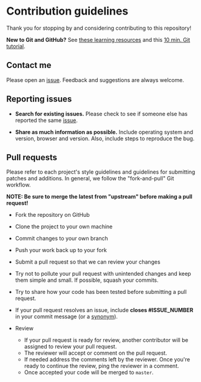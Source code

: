 # Contribution guidelines

Thank you for stopping by and considering contributing to this repository!

**New to Git and GitHub?** See [these learning resources](https://help.github.com/articles/git-and-github-learning-resources/) and this [10 min. Git tutorial](https://try.github.io/levels/1/challenges/1).

## Contact me

Please open an [issue](https://github.com/nmstreethran/elec-sys-data/issues). Feedback and suggestions are always welcome.

## Reporting issues

- **Search for existing issues.** Please check to see if someone else has reported the same [issue](https://github.com/nmstreethran/elec-sys-data/issues).

- **Share as much information as possible.** Include operating system and version, browser and version. Also, include steps to reproduce the bug.

## Pull requests

Please refer to each project's style guidelines and guidelines for submitting patches and additions. In general, we follow the "fork-and-pull" Git workflow.

**NOTE: Be sure to merge the latest from "upstream" before making a pull request!**

- Fork the repository on GitHub
- Clone the project to your own machine
- Commit changes to your own branch
- Push your work back up to your fork
- Submit a pull request so that we can review your changes

- Try not to pollute your pull request with unintended changes and keep them simple and small. If possible, squash your commits.
- Try to share how your code has been tested before submitting a pull request.
- If your pull request resolves an issue, include **closes #ISSUE_NUMBER** in your commit message (or a [synonym](https://help.github.com/articles/closing-issues-via-commit-messages)).
- Review
    - If your pull request is ready for review, another contributor will be assigned to review your pull request.
    - The reviewer will accept or comment on the pull request.
    - If needed address the comments left by the reviewer. Once you're ready to continue the review, ping the reviewer in a comment.
    - Once accepted your code will be merged to `master`.
